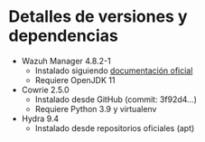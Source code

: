 # Detalles de versiones y dependencias

- Wazuh Manager 4.8.2-1
  - Instalado siguiendo [documentación oficial](https://documentation.wazuh.com/current/installation-guide/index.html)
  - Requiere OpenJDK 11
- Cowrie 2.5.0
  - Instalado desde GitHub (commit: 3f92d4…)
  - Requiere Python 3.9 y virtualenv
- Hydra 9.4
  - Instalado desde repositorios oficiales (apt)
